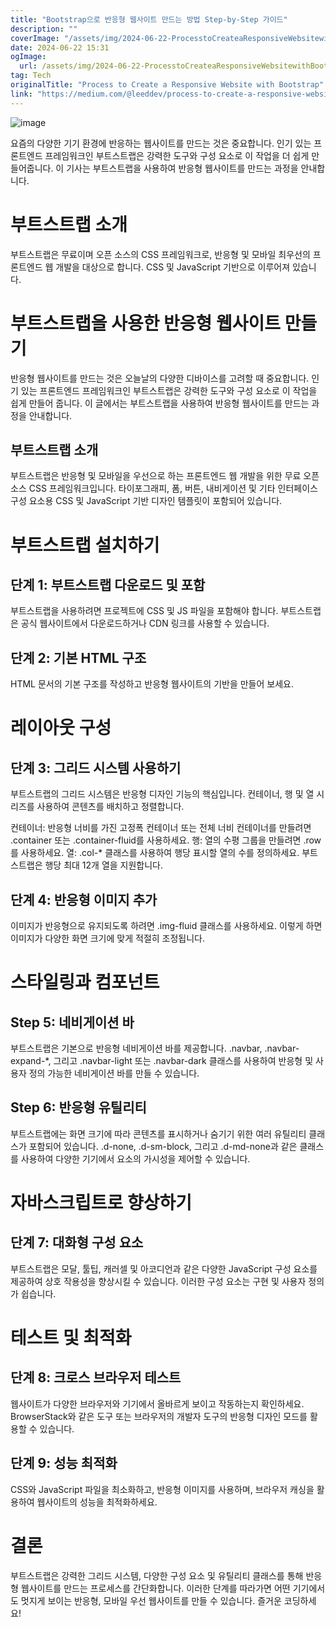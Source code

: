 ```yaml
---
title: "Bootstrap으로 반응형 웹사이트 만드는 방법 Step-by-Step 가이드"
description: ""
coverImage: "/assets/img/2024-06-22-ProcesstoCreateaResponsiveWebsitewithBootstrap_0.png"
date: 2024-06-22 15:31
ogImage: 
  url: /assets/img/2024-06-22-ProcesstoCreateaResponsiveWebsitewithBootstrap_0.png
tag: Tech
originalTitle: "Process to Create a Responsive Website with Bootstrap"
link: "https://medium.com/@leeddev/process-to-create-a-responsive-website-with-bootstrap-d612ff3ede1f"
---
```




![image](/assets/img/2024-06-22-ProcesstoCreateaResponsiveWebsitewithBootstrap_0.png)

요즘의 다양한 기기 환경에 반응하는 웹사이트를 만드는 것은 중요합니다. 인기 있는 프론트엔드 프레임워크인 부트스트랩은 강력한 도구와 구성 요소로 이 작업을 더 쉽게 만들어줍니다. 이 기사는 부트스트랩을 사용하여 반응형 웹사이트를 만드는 과정을 안내합니다.

# 부트스트랩 소개

부트스트랩은 무료이며 오픈 소스의 CSS 프레임워크로, 반응형 및 모바일 최우선의 프론트엔드 웹 개발을 대상으로 합니다. CSS 및 JavaScript 기반으로 이루어져 있습니다.


<div class="content-ad"></div>

# 부트스트랩을 사용한 반응형 웹사이트 만들기

반응형 웹사이트를 만드는 것은 오늘날의 다양한 디바이스를 고려할 때 중요합니다. 인기 있는 프론트엔드 프레임워크인 부트스트랩은 강력한 도구와 구성 요소로 이 작업을 쉽게 만들어 줍니다. 이 글에서는 부트스트랩을 사용하여 반응형 웹사이트를 만드는 과정을 안내합니다.

## 부트스트랩 소개

부트스트랩은 반응형 및 모바일을 우선으로 하는 프론트엔드 웹 개발을 위한 무료 오픈 소스 CSS 프레임워크입니다. 타이포그래피, 폼, 버튼, 내비게이션 및 기타 인터페이스 구성 요소용 CSS 및 JavaScript 기반 디자인 템플릿이 포함되어 있습니다.

<div class="content-ad"></div>

# 부트스트랩 설치하기

## 단계 1: 부트스트랩 다운로드 및 포함

부트스트랩을 사용하려면 프로젝트에 CSS 및 JS 파일을 포함해야 합니다. 부트스트랩은 공식 웹사이트에서 다운로드하거나 CDN 링크를 사용할 수 있습니다.

## 단계 2: 기본 HTML 구조

<div class="content-ad"></div>

HTML 문서의 기본 구조를 작성하고 반응형 웹사이트의 기반을 만들어 보세요.

# 레이아웃 구성

## 단계 3: 그리드 시스템 사용하기 

부트스트랩의 그리드 시스템은 반응형 디자인 기능의 핵심입니다. 컨테이너, 행 및 열 시리즈를 사용하여 콘텐츠를 배치하고 정렬합니다.

<div class="content-ad"></div>

컨테이너: 반응형 너비를 가진 고정폭 컨테이너 또는 전체 너비 컨테이너를 만들려면 .container 또는 .container-fluid를 사용하세요.
행: 열의 수평 그룹을 만들려면 .row를 사용하세요.
열: .col-* 클래스를 사용하여 행당 표시할 열의 수를 정의하세요. 부트스트랩은 행당 최대 12개 열을 지원합니다.

## 단계 4: 반응형 이미지 추가

이미지가 반응형으로 유지되도록 하려면 .img-fluid 클래스를 사용하세요. 이렇게 하면 이미지가 다양한 화면 크기에 맞게 적절히 조정됩니다.

# 스타일링과 컴포넌트

<div class="content-ad"></div>

## Step 5: 네비게이션 바

부트스트랩은 기본으로 반응형 네비게이션 바를 제공합니다. .navbar, .navbar-expand-*, 그리고 .navbar-light 또는 .navbar-dark 클래스를 사용하여 반응형 및 사용자 정의 가능한 네비게이션 바를 만들 수 있습니다.

## Step 6: 반응형 유틸리티

부트스트랩에는 화면 크기에 따라 콘텐츠를 표시하거나 숨기기 위한 여러 유틸리티 클래스가 포함되어 있습니다. .d-none, .d-sm-block, 그리고 .d-md-none과 같은 클래스를 사용하여 다양한 기기에서 요소의 가시성을 제어할 수 있습니다.

<div class="content-ad"></div>

# 자바스크립트로 향상하기

## 단계 7: 대화형 구성 요소

부트스트랩은 모달, 툴팁, 캐러셀 및 아코디언과 같은 다양한 JavaScript 구성 요소를 제공하여 상호 작용성을 향상시킬 수 있습니다. 이러한 구성 요소는 구현 및 사용자 정의가 쉽습니다.

# 테스트 및 최적화

<div class="content-ad"></div>

## 단계 8: 크로스 브라우저 테스트

웹사이트가 다양한 브라우저와 기기에서 올바르게 보이고 작동하는지 확인하세요. BrowserStack와 같은 도구 또는 브라우저의 개발자 도구의 반응형 디자인 모드를 활용할 수 있습니다.

## 단계 9: 성능 최적화

CSS와 JavaScript 파일을 최소화하고, 반응형 이미지를 사용하며, 브라우저 캐싱을 활용하여 웹사이트의 성능을 최적화하세요.

<div class="content-ad"></div>

# 결론

부트스트랩은 강력한 그리드 시스템, 다양한 구성 요소 및 유틸리티 클래스를 통해 반응형 웹사이트를 만드는 프로세스를 간단화합니다. 이러한 단계를 따라가면 어떤 기기에서도 멋지게 보이는 반응형, 모바일 우선 웹사이트를 만들 수 있습니다. 즐거운 코딩하세요!
